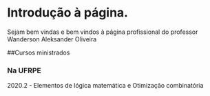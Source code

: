 # Introdução à página. 

Sejam bem vindas e bem vindos à página profissional do professor Wanderson Aleksander Oliveira

##Cursos ministrados

### Na UFRPE

2020.2 - Elementos de lógica matemática e Otimização combinatória 
